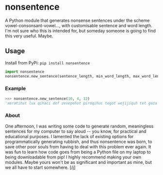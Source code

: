 # nonsentence
A Python module that generates nonsense sentences under the scheme vowel-consonsant-vowel..., with customisable sentence and word length.
I'm not sure who this is intended for, but someday someone is going to find this very useful. Maybe.
## Usage
Install from PyPi:
`pip install nonsentence`
```py
import nonsentence
nonsentence.new_sentence(sentence_length, min_word_length, max_word_length)
```
### Example
```py
>>> nonsentence.new_sentence(10, 4, 12)
'xeratihut lux qihaci def zevepehot piroqihuc tegot wejijiquh tet gaza piqitadu.'
```

### About
One afternoon, I was writing some code to generate random, meaningless sentences for my computer to say aloud -- you know, for practical and educational purposes. I lamented the lack of existing options for programmatically generating rubbish, and thus nonsentence was born, to save other poor souls from having to deal with this problem ever again.
It was fun to learn how code goes from being a Python file on my laptop to being downloadable from pip! I highly recommend making your own modules. Maybe yours won't be as significant and important as mine, but we all have to start somewhere. [/j]
